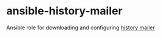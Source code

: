 # ansible-history-mailer
Ansible role for downloading and configuring [history mailer](https://github.com/usegalaxy-au/history-mailer)
